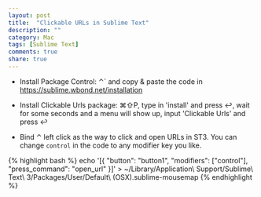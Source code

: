 ```yaml
---
layout: post
title:  "Clickable URLs in Sublime Text"
description: ""
category: Mac
tags: [Sublime Text]
comments: true
share: true
---
```


- Install Package Control: ⌃` and copy & paste the code in <https://sublime.wbond.net/installation>

- Install Clickable Urls package: ⌘⇧P, type in 'install' and press ↩, wait for some seconds and a menu will show up, input 'Clickable Urls' and press ↩

- Bind ⌃ left click as the way to click and open URLs in ST3. You can change `control` in the code to any modifier key you like.

{% highlight bash %}
echo '[{ "button": "button1", "modifiers": ["control"], "press_command": "open_url" }]' > ~/Library/Application\ Support/Sublime\ Text\ 3/Packages/User/Default\ \(OSX\).sublime-mousemap
{% endhighlight %}
